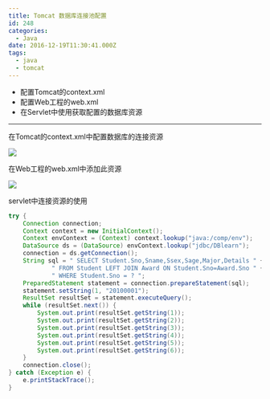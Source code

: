```yaml
---
title: Tomcat 数据库连接池配置
id: 248
categories:
  - Java
date: 2016-12-19T11:30:41.000Z
tags:
  - java
  - tomcat
---
```


+ 配置Tomcat的context.xml
+ 配置Web工程的web.xml
+ 在Servlet中使用获取配置的数据库资源

<!--more-->

----

在Tomcat的context.xml中配置数据库的连接资源

![](http://oiz8hjtml.bkt.clouddn.com/images/2016/12/QQ截图20161213094556.png)

在Web工程的web.xml中添加此资源

![](http://oiz8hjtml.bkt.clouddn.com/images/2016/12/QQ截图20161213094748.png)

servlet中连接资源的使用
```java
try {
    Connection connection;
    Context context = new InitialContext();
    Context envContext = (Context) context.lookup("java:/comp/env");
    DataSource ds = (DataSource) envContext.lookup("jdbc/DBlearn");
    connection = ds.getConnection();
    String sql = " SELECT Student.Sno,Sname,Ssex,Sage,Major,Details " +
            " FROM Student LEFT JOIN Award ON Student.Sno=Award.Sno " +
            " WHERE Student.Sno = ? ";
    PreparedStatement statement = connection.prepareStatement(sql);
    statement.setString(1, "20100001");
    ResultSet resultSet = statement.executeQuery();
    while (resultSet.next()) {
        System.out.print(resultSet.getString(1));
        System.out.print(resultSet.getString(2));
        System.out.print(resultSet.getString(3));
        System.out.print(resultSet.getString(4));
        System.out.print(resultSet.getString(5));
        System.out.print(resultSet.getString(6));
    }
    connection.close();
} catch (Exception e) {
    e.printStackTrace();
}
```
